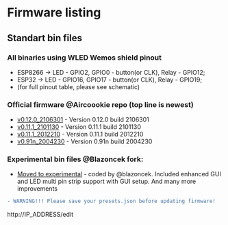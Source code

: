 # Firmware listing

## Standart bin files

### All binaries using WLED Wemos shield pinout

- ESP8266 -> LED - GPIO2, GPIO0 - button(or CLK), Relay - GPIO12;
- ESP32 -> LED - GPIO16, GPIO17 - button(or CLK), Relay - GPIO19;
- (for full pinout table, please see schematic)

### Official firmware @Aircoookie repo (top line is newest)

- [v0.12.0_2106301](https://github.com/srg74/WLED-wemos-shield/tree/master/resources/Firmware/WLED_wemos_shield/v0.12.0_2106301) - Version 0.12.0 build 2106301
- [v0.11.1_2101130](https://github.com/srg74/WLED-wemos-shield/tree/master/resources/Firmware/WLED_wemos_shield/v0.11.1_2101130) - Version 0.11.1 build 2101130
- [v0.11.1_2012210](https://github.com/srg74/WLED-wemos-shield/tree/master/resources/Firmware/WLED_wemos_shield/v0.11.1_2012210) - Version 0.11.1 build 2012210
- [v0.91n_2004230](https://github.com/srg74/WLED-wemos-shield/tree/master/resources/Firmware/WLED_wemos_shield/v0.91n_2004230) - Version 0.91n build 2004230
### Experimental bin files @Blazoncek fork:

- [Moved to experimental](https://github.com/srg74/WLED-wemos-shield/tree/master/resources/experimental) - coded by @blazoncek. Included enhanced GUI and LED multi pin strip support with GUI setup. And many more improvements 
```diff
- WARNING!!! Please save your presets.json before updating firmware!
```
http://IP_ADDRESS/edit
```
